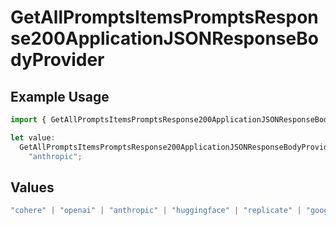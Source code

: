 # GetAllPromptsItemsPromptsResponse200ApplicationJSONResponseBodyProvider

## Example Usage

```typescript
import { GetAllPromptsItemsPromptsResponse200ApplicationJSONResponseBodyProvider } from "@orq-ai/node/models/operations";

let value:
  GetAllPromptsItemsPromptsResponse200ApplicationJSONResponseBodyProvider =
    "anthropic";
```

## Values

```typescript
"cohere" | "openai" | "anthropic" | "huggingface" | "replicate" | "google" | "google-ai" | "azure" | "aws" | "anyscale" | "perplexity" | "groq" | "fal" | "leonardoai" | "nvidia"
```